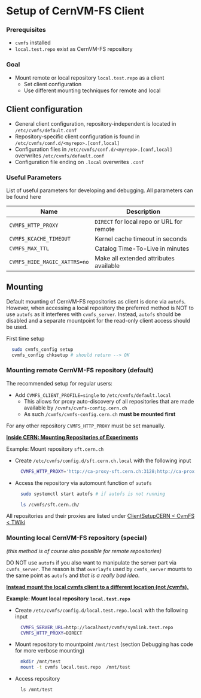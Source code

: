 # Setup of CernVM-FS Client

### Prerequisites

- `cvmfs` installed
- `local.test.repo` exist as CernVM-FS repository

### Goal

- Mount remote or local repository `local.test.repo` as a client
    - Set client configuration
    - Use different mounting techniques for remote and local

## Client configuration

- General client configuration, repository-independent is located in `/etc/cvmfs/default.conf`
- Repository-specific client configuration is found in `/etc/cvmfs/conf.d/<myrepo>.[conf,local]`
- Configuration files in `/etc/cvmfs/conf.d/<myrepo>.[conf,local]` overwrites `/etc/cvmfs/default.conf`
- Configuration file ending on `.local` overwrites `.conf`


### Useful Parameters

List of useful parameters for developing and debugging.
All parameters can be found here

|Name | Description |
|--|--|
|`CVMFS_HTTP_PROXY`           | `DIRECT` for local repo or URL for remote|
|`CVMFS_KCACHE_TIMEOUT`       | Kernel cache timeout in seconds|
|`CVMFS_MAX_TTL`              | Catalog Time-To-Live in minutes|
|`CVMFS_HIDE_MAGIC_XATTRS=no` | Make all extended attributes available|

## Mounting

Default mounting of CernVM-FS repositories as client is done via `autofs`.
However, when accessing a local repository the preferred method is NOT to use `autofs` as it interferes with `cvmfs_server`.
Instead, `autofs` should be disabled and a separate mountpoint for the read-only client access should be used. 

First time setup
```bash
  sudo cvmfs_config setup
  cvmfs_config chksetup # should return --> OK
```
    


### Mounting remote CernVM-FS repository (default)

The recommended setup for regular users:
- Add `CVMFS_CLIENT_PROFILE=single` to `/etc/cvmfs/default.local` 
  - This allows for proxy auto-discovery of all repositories that are made available by `/cvmfs/cvmfs-config.cern.ch` 
  - As such `/cvmfs/cvmfs-config.cern.ch` **must be mounted first**

For any other repository `CVMFS_HTTP_PROXY` must be set manually.

<u>**Inside CERN: Mounting Repositories of Experiments**</u>

Example: Mount repository `sft.cern.ch`

- Create `/etc/cvmfs/config.d/sft.cern.ch.local` with the following input
  ```bash
    CVMFS_HTTP_PROXY='http://ca-proxy-sft.cern.ch:3128;http://ca-proxy.cern.ch:3128'
  ```

- Access the repository via automount function of `autofs`
  ```bash
    sudo systemctl start autofs # if autofs is not running

    ls /cvmfs/sft.cern.ch/
  ```

All repositories and their proxies are listed under [ClientSetupCERN < CvmFS < TWiki](https://twiki.cern.ch/twiki/bin/view/CvmFS/ClientSetupCERN)


### Mounting local CernVM-FS repository (special)
*(this method is of course also possible for remote repositories)*

DO NOT use `autofs` if you also want to manipulate the server part via `cvmfs_server`. 
The reason is that `overlayfs` used by `cvmfs_server` mounts to the same point as `autofs` and *that is a really bad idea*.

<u>**Instead mount the local cvmfs client to a different location (not /cvmfs).**</u>

**Example: Mount local repository `local.test.repo`**

- Create `/etc/cvmfs/config.d/local.test.repo.local` with the following input
  ```bash
    CVMFS_SERVER_URL=http://localhost/cvmfs/symlink.test.repo
    CVMFS_HTTP_PROXY=DIRECT
  ```

- Mount repository to mountpoint `/mnt/test` 
  (section Debugging has code for more verbose mounting)
  ```bash    
    mkdir /mnt/test
    mount -t cvmfs local.test.repo  /mnt/test
  ```

- Access repository
  ```    
    ls /mnt/test
  ```